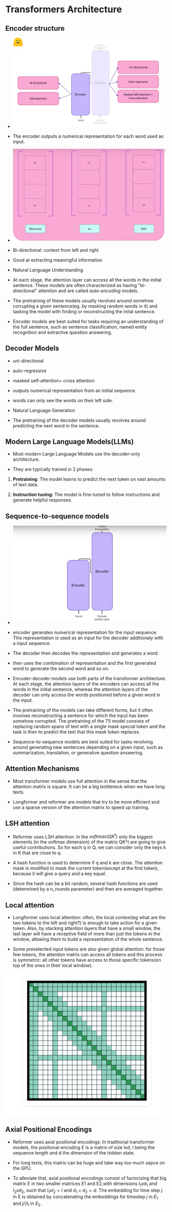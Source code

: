 # Transformers Architecture

## Encoder structure

- ![alt text](images2/image.png)

- The encoder outputs a numerical representation for each word used as input.

- ![alt text](images2/image-1.png)

- Bi-directional: context from left and right

- Good at extracting meaningful information

- Natural Language Understanding


- At each stage, the attention layer can access all the words in the initial sentence. These models are often characterized as having "bi-directional" attention and are called *auto-encoding* models.

- The pretraining of these models usually revolves around somehow corrupting a given sentence(eg. by masking random words in it) and tasking the model with finding or reconstructing the inital sentence.

- Encoder models are best suited for tasks requiring an understanding of the full sentence, such as sentence classification, named entity recognition and extractive question answering.

## Decoder Models

- uni-directional
- auto-regressive
- masked self-attention+ cross attention

- outputs numerical representation from an initial sequence.

- words can only see the words on their left side.

- Natural Language Generation

- The pretraining of the decoder models usually revolves around predicting the next word in the sentence.

## Modern Large Language Models(LLMs)

- Most modern Large Language Models use the decoder-only architecture. 

- They are typically trained in 2 phases:

1. **Pretraining**: The model learns to predict the next token on vast amounts of text data.

2. **Instruction tuning**: The model is fine-tuned to follow instructions and generate helpful responses.

## Sequence-to-sequence models

- ![](images2/image-2.png)

- encoder generates numerical representation for the input sequence. This representation is used as an input for the decoder additionaly with a input sequence. 

- The decoder then decodes the representation and generates a word.

- then uses the combination of representation and the first generated word to generate the second word and so on.

- Encoder-decoder models use both parts of the transformer architecture. At each stage, the attention layers of the encoders can access all the words in the initial sentence, whereas the attention layers of the decoder can only access the words positioned before a given word in the input.

- The pretraining of the models can take different forms, but it often involves reconstructing a sentence for which the input has been somehow corrupted.  The pretraining of the T5 model consists of replacing random spans of text with a single mask special token and the task is then to predict the text that this mask token replaces.

- Sequence-to-sequence models are best suited for tasks revolving around generating new sentences depending on a given input, such as summarization, translation, or generative question answering.


## Attention Mechanisms

- Most transformer models use full attention in the sense that the attention matrix is square. It can be a big bottleneck when we have long texts. 

- Longformer and reformer are models that try to be more efficient and use a sparse version of the attention matrix to speed up training.

## LSH attention

- Reformer uses LSH attention. In the $softmax(QK^{\text{t}})$ only the biggest elements (in the softmax dimension) of the matrix QK^t are going to give useful contributions. So for each q in Q, we can consider only the keys k in K that are close to q.

- A hash function is used to determine if q and k are close. The attention mask is modified to mask the current token(except at the first token), because it will give a query and a key equal. 

- Since the hash can be a bit random, several hash functions are used (determined by a n_rounds parameter) and then are averaged together.

## Local attention

- Longformer uses local attention: often, the local context(eg what are the two tokens to the left and right?) is enough to take action for a given token. Also, by stacking attention layers that have a small window, the last layer will have a receptive field of more than just the tokens in the window, allowing them to build a representation of the whole sentence.

- Some preselected input tokens are also given global attention: for those few tokens, the attention matrix can access all tokens and this process is symmetric: all other tokens have access to those specific tokens(on top of the ones in their local window). 

![self-attention matrix](images2/image-3.png)

## Axial Positional Encodings

- Reformer uses axial positional encodings: In traditional transformer models, the positional encoding E is a matrix of size lxd, l being the sequence length and d the dimension of the hidden state.

- For long texts, this matrix can be huge and take way too much sapce on the GPU.

- To alleviate that, axial positional encodings consist of factorizing that big matrix E in two smaller matrices E1 and E2,with dimensions $l_1 x d_1$ and $l_2 x d_2$, such that $l_1 x l_2 = l$  and $d_1 + d_2 = d$. The embedding for time step j in E is obtained by concatenating the embeddings for timestep $j % l_1$ in $E_1$ and $j//l_1$ in $E_2$.
